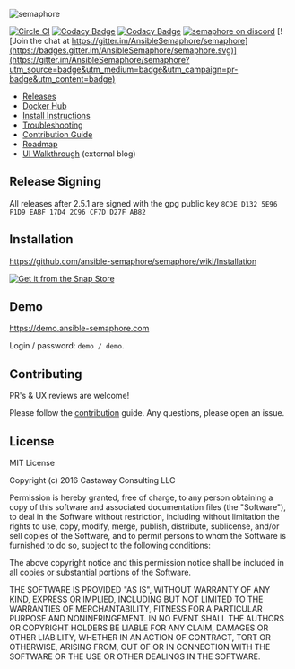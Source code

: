 ![semaphore](https://user-images.githubusercontent.com/914224/125253358-c214ed80-e312-11eb-952e-d96a1eba93f6.png)

[![Circle CI](https://circleci.com/gh/ansible-semaphore/semaphore.svg?style=svg&circle-token=3702872acf2bec629017fa7dd99fdbea56aef7df)](https://circleci.com/gh/ansible-semaphore/semaphore)
[![Codacy Badge](https://api.codacy.com/project/badge/Grade/89e0129c6ba64fe2b1ebe983f72a4eff)](https://www.codacy.com/app/ansible-semaphore/semaphore?utm_source=github.com&amp;utm_medium=referral&amp;utm_content=ansible-semaphore/semaphore&amp;utm_campaign=Badge_Grade)
[![Codacy Badge](https://api.codacy.com/project/badge/Coverage/89e0129c6ba64fe2b1ebe983f72a4eff)](https://www.codacy.com/app/ansible-semaphore/semaphore?utm_source=github.com&utm_medium=referral&utm_content=ansible-semaphore/semaphore&utm_campaign=Badge_Coverage)
[![semaphore on discord](https://img.shields.io/badge/discord-semaphore%20community-738bd7.svg)](https://discord.gg/GXXTBVz)
[![Join the chat at https://gitter.im/AnsibleSemaphore/semaphore](https://badges.gitter.im/AnsibleSemaphore/semaphore.svg)](https://gitter.im/AnsibleSemaphore/semaphore?utm_source=badge&utm_medium=badge&utm_campaign=pr-badge&utm_content=badge)

- [Releases](https://github.com/ansible-semaphore/semaphore/releases)
- [Docker Hub](https://hub.docker.com/r/ansiblesemaphore/semaphore/)
- [Install Instructions](https://github.com/ansible-semaphore/semaphore/wiki/Installation)
- [Troubleshooting](https://github.com/ansible-semaphore/semaphore/wiki/Troubleshooting)
- [Contribution Guide](https://github.com/ansible-semaphore/semaphore/blob/develop/CONTRIBUTING.md)
- [Roadmap](https://github.com/ansible-semaphore/semaphore/projects)
- [UI Walkthrough](https://blog.strangeman.info/ansible/2017/08/05/semaphore-ui-guide.html) (external blog)

## Release Signing

All releases after 2.5.1 are signed with the gpg public key
`8CDE D132 5E96 F1D9 EABF 17D4 2C96 CF7D D27F AB82`

## Installation

https://github.com/ansible-semaphore/semaphore/wiki/Installation

[![Get it from the Snap Store](https://snapcraft.io/static/images/badges/en/snap-store-black.svg)](https://snapcraft.io/semaphore)

## Demo

https://demo.ansible-semaphore.com

Login / password: `demo / demo`.

## Contributing

PR's & UX reviews are welcome!

Please follow the [contribution](https://github.com/ansible-semaphore/semaphore/blob/develop/CONTRIBUTING.md) guide. Any questions, please open an issue.

## License

MIT License

Copyright (c) 2016 Castaway Consulting LLC

Permission is hereby granted, free of charge, to any person obtaining a copy
of this software and associated documentation files (the "Software"), to deal
in the Software without restriction, including without limitation the rights
to use, copy, modify, merge, publish, distribute, sublicense, and/or sell
copies of the Software, and to permit persons to whom the Software is
furnished to do so, subject to the following conditions:

The above copyright notice and this permission notice shall be included in all
copies or substantial portions of the Software.

THE SOFTWARE IS PROVIDED "AS IS", WITHOUT WARRANTY OF ANY KIND, EXPRESS OR
IMPLIED, INCLUDING BUT NOT LIMITED TO THE WARRANTIES OF MERCHANTABILITY,
FITNESS FOR A PARTICULAR PURPOSE AND NONINFRINGEMENT. IN NO EVENT SHALL THE
AUTHORS OR COPYRIGHT HOLDERS BE LIABLE FOR ANY CLAIM, DAMAGES OR OTHER
LIABILITY, WHETHER IN AN ACTION OF CONTRACT, TORT OR OTHERWISE, ARISING FROM,
OUT OF OR IN CONNECTION WITH THE SOFTWARE OR THE USE OR OTHER DEALINGS IN THE
SOFTWARE.

